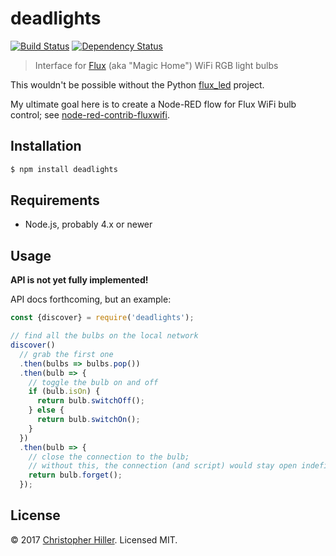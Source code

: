 # deadlights

[![Build Status](https://travis-ci.org/boneskull/deadlights.svg?branch=master)](https://travis-ci.org/boneskull/deadlights) [![Dependency Status](https://dependencyci.com/github/boneskull/deadlights/badge)](https://dependencyci.com/github/boneskull/deadlights)

> Interface for [Flux](https://www.fluxsmartlighting.com) (aka "Magic Home") WiFi RGB light bulbs

This wouldn't be possible without the Python [flux_led](https://github.com/beville/flux_led) project.

My ultimate goal here is to create a Node-RED flow for Flux WiFi bulb control; see [node-red-contrib-fluxwifi](https://github.com/node-red-contrib-fluxwifi). 

## Installation

```bash
$ npm install deadlights
```

## Requirements

- Node.js, probably 4.x or newer

## Usage

**API is not yet fully implemented!**

API docs forthcoming, but an example:

```js
const {discover} = require('deadlights');

// find all the bulbs on the local network
discover()
  // grab the first one
  .then(bulbs => bulbs.pop())
  .then(bulb => {
    // toggle the bulb on and off
    if (bulb.isOn) {
      return bulb.switchOff();
    } else {
      return bulb.switchOn();
    }
  })
  .then(bulb => {
    // close the connection to the bulb;
    // without this, the connection (and script) would stay open indefinitely
    return bulb.forget();
  });
```

## License

:copyright: 2017 [Christopher Hiller](https://github.com/boneskull).  Licensed MIT.
